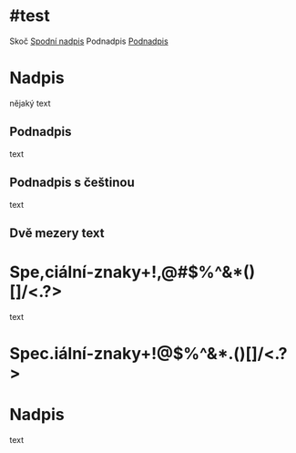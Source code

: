 # #test
Skoč [Spodní nadpis](#n2)
Podnadpis [Podnadpis](#podnadpis-s-češtinou)
# Nadpis
nějaký text

## Podnadpis
text

## Podnadpis s češtinou
text 

## Dvě mezery  text
<a name="n2"></a>

# Spe,ciální-znaky+!,@#$%^&*()[]/\<.?>
text


# Spec.iální-znaky+!@$%^&*.()[]/\<.?>
Nadpis
======
text
